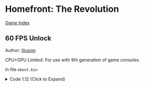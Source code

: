 # Homefront: The Revolution

[Game Index](README.md#games)

## 60 FPS Unlock

Author: [illusion](https://github.com/illusion0001)

CPU+GPU Limited. For use with 9th generation of game consoles.

In file `eboot.bin`

<details>
<summary>Code 1.12 (Click to Expand)</summary>

```
41 3B B7 D4 00 00 00 74 10 41 89 B7 D4 00 00 00

41 3B B7 D4 00 00 00 75 10 41 89 B7 D4 00 00 00
```

</details>
